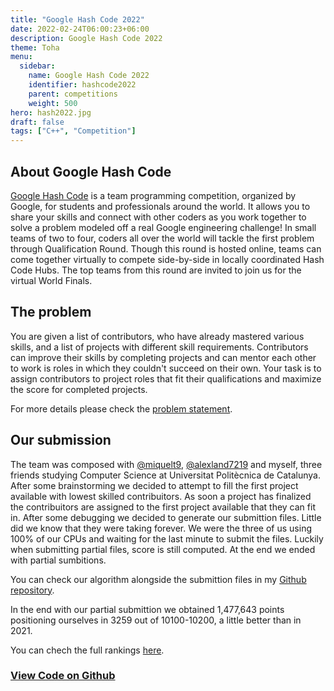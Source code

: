 ```yaml
---
title: "Google Hash Code 2022"
date: 2022-02-24T06:00:23+06:00
description: Google Hash Code 2022
theme: Toha
menu:
  sidebar:
    name: Google Hash Code 2022
    identifier: hashcode2022
    parent: competitions
    weight: 500
hero: hash2022.jpg
draft: false
tags: ["C++", "Competition"]
---
```


## About Google Hash Code
[Google Hash Code](https://codingcompetitions.withgoogle.com/hashcode) is a team programming competition, organized by Google, for students and professionals around the world. It allows you to share your skills and connect with other coders as you work together to solve a problem modeled off a real Google engineering challenge! In small teams of two to four, coders all over the world will tackle the first problem through Qualification Round. Though this round is hosted online, teams can come together virtually to compete side-by-side in locally coordinated Hash Code Hubs. The top teams from this round are invited to join us for the virtual World Finals.

## The problem
You are given a list of contributors, who have already mastered various skills, and a list of projects with different skill requirements. Contributors can improve their skills by completing projects and can mentor each other to work is roles in which they couldn't succeed on their own. Your task is to assign contributors to project roles that fit their qualifications and maximize the score for completed projects. 

For more details please check the [problem statement](https://codingcompetitions.withgoogle.com/hashcode/round/00000000008caae7/000000000098afc8).


## Our submission
The team was composed with [@miquelt9](https://github.com/miquelt9), [@alexland7219](https://github.com/alexland7219) and myself, three friends studying Computer Science at Universitat Politècnica de Catalunya. After some brainstorming we decided to attempt to fill the first project available with lowest skilled contribuitors. As soon a project has finalized the contribuitors are assigned to the first project available that they can fit in. After some debugging we decided to generate our submittion files. Little did we know that they were taking forever. We were the three of us using 100% of our CPUs and waiting for the last minute to submit the files. Luckily when submitting partial files, score is still computed. At the end we ended with partial sumbitions.

You can check our algorithm alongside the submittion files in my [Github repository](https://github.com/BernatBC/Coding-Competitions/tree/main/GoogleHashCode2022).

In the end with our partial submittion we obtained 1,477,643 points positioning ourselves in 3259 out of 10100-10200, a little better than in 2021.

You can chech the full rankings [here](https://codingcompetitions.withgoogle.com/hashcode/round/00000000008caae7).


### [View Code on Github](https://github.com/BernatBC/Coding-Competitions/tree/main/GoogleHashCode2022)